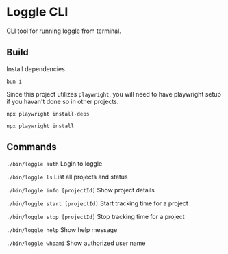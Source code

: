 # Loggle CLI

CLI tool for running loggle from terminal.

## Build

Install dependencies

```
bun i
```

Since this project utilizes `playwright`, you will need to have playwright setup if you havan't done so in other projects.

```
npx playwright install-deps
```

```
npx playwright install
```

## Commands

`./bin/loggle auth`
Login to loggle

`./bin/loggle ls`
List all projects and status

`./bin/loggle info [projectId]`
Show project details

`./bin/loggle start [projectId]`
Start tracking time for a project

`./bin/loggle stop [projectId]`
Stop tracking time for a project

`./bin/loggle help`
Show help message

`./bin/loggle whoami`
Show authorized user name
